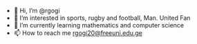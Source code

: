 - 👋 Hi, I’m @rgogi
- 👀 I’m interested in sports, rugby and football, Man. United Fan
- 🌱 I’m currently learning mathematics and computer science
- 📫 How to reach me rgogi20@freeuni.edu.ge
